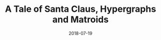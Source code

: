 ---
layout: post
title:   "A Tale of Santa Claus, Hypergraphs and Matroids"
date:   2018-07-19
categories: post
papers: true
authors:  Samantha Davies,  Thomas Rothvoss, Yihao Zhang
venue: On arXiv since July 2018, [slides](~/Documents/Santa4-30min copy.key) 
volume:

---